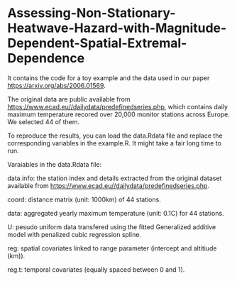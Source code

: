 # Assessing-Non-Stationary-Heatwave-Hazard-with-Magnitude-Dependent-Spatial-Extremal-Dependence
It contains the code for a toy example and the data used in our paper https://arxiv.org/abs/2006.01569.

The original data are public available from https://www.ecad.eu//dailydata/predefinedseries.php, which contains daily maximum temperature recored over 20,000 monitor stations across Europe. We selected 44 of them. 

To reproduce the results, you can load the data.Rdata file and replace the corresponding variables in the example.R. It might take a fair long time to run. 


Varaiables in the data.Rdata file:

data.info: the station index and details extracted from the original dataset available from https://www.ecad.eu//dailydata/predefinedseries.php.

coord: distance matrix (unit: 1000km) of 44 stations.

data: aggregated yearly maximum temperature (unit: 0.1C) for 44 stations.

U: pesudo uniform data transfered using the fitted Generalized additive model with penalized cubic regression spline.

reg: spatial covariates linked to range parameter (intercept and altitiude (km)).

reg.t: temporal covariates (equally spaced between 0 and 1).

